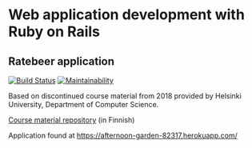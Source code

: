# Web application development with Ruby on Rails
## Ratebeer application
[![Build Status](https://travis-ci.org/mtuomiko/wadror-ratebeer.svg?branch=master)](https://travis-ci.org/mtuomiko/wadror-ratebeer)
[![Maintainability](https://api.codeclimate.com/v1/badges/13d035f0d56b93d83c4d/maintainability)](https://codeclimate.com/github/mtuomiko/wadror-ratebeer/maintainability)

Based on discontinued course material from 2018 provided by Helsinki University, Department of Computer Science.

[Course material repository](https://github.com/mluukkai/WebPalvelinohjelmointi2018) (in Finnish)

Application found at https://afternoon-garden-82317.herokuapp.com/
